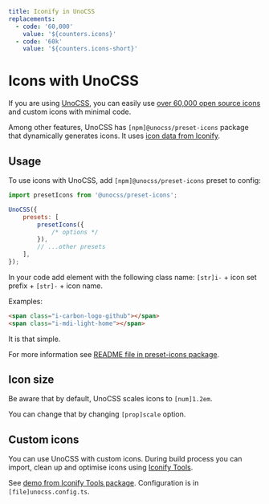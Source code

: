 ```yaml
title: Iconify in UnoCSS
replacements:
  - code: '60,000'
    value: '${counters.icons}'
  - code: '60k'
    value: '${counters.icons-short}'
```

# Icons with UnoCSS

If you are using [UnoCSS](https://github.com/unocss/unocss), you can easily use [over 60,000 open source icons](/docs/icons/icon-data.md) and custom icons with minimal code.

Among other features, UnoCSS has `[npm]@unocss/preset-icons` package that dynamically generates icons. It uses [icon data from Iconify](/docs/icons/icon-data.md).

## Usage

To use icons with UnoCSS, add `[npm]@unocss/preset-icons` preset to config:

```js
import presetIcons from '@unocss/preset-icons';

UnoCSS({
	presets: [
		presetIcons({
			/* options */
		}),
		// ...other presets
	],
});
```

In your code add element with the following class name: `[str]i-` + icon set prefix + `[str]-` + icon name.

Examples:

```html
<span class="i-carbon-logo-github"></span>
<span class="i-mdi-light-home"></span>
```

It is that simple.

For more information see [README file in preset-icons package](https://github.com/unocss/unocss/tree/main/packages/preset-icons/).

## Icon size

Be aware that by default, UnoCSS scales icons to `[num]1.2em`.

You can change that by changing `[prop]scale` option.

## Custom icons

You can use UnoCSS with custom icons. During build process you can import, clean up and optimise icons using [Iconify Tools](/docs/libraries/tools/index.md).

See [demo from Iconify Tools package](https://github.com/iconify/tools/tree/main/%40iconify-demo/unocss). Configuration is in `[file]unocss.config.ts`.
